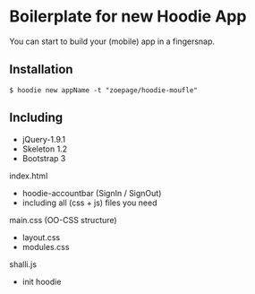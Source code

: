 # Boilerplate for new Hoodie App

You can start to build your (mobile) app in a fingersnap.



## Installation

`$ hoodie new appName -t "zoepage/hoodie-moufle" `


## Including

+ jQuery-1.9.1
+ Skeleton 1.2
+ Bootstrap 3

index.html
+ hoodie-accountbar (SignIn / SignOut)
+ including all (css + js) files you need

main.css (OO-CSS structure)
+ layout.css 
+ modules.css

shalli.js
+ init hoodie